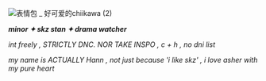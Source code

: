 ![表情包 _ 好可爱的chiikawa (2)](https://github.com/user-attachments/assets/f2ef3b0f-b62b-441e-b755-a3398dd424e0)



***minor ✦ skz stan ✦ drama watcher*** 

*int freely , STRICTLY DNC. NOR TAKE INSPO , c + h , no dni list*

*my name is ACTUALLY Hann , not just because 'i like skz' , i love asher with my pure heart*
